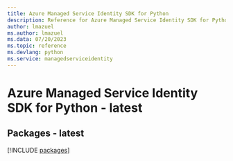 ```yaml
---
title: Azure Managed Service Identity SDK for Python
description: Reference for Azure Managed Service Identity SDK for Python
author: lmazuel
ms.author: lmazuel
ms.data: 07/20/2023
ms.topic: reference
ms.devlang: python
ms.service: managedserviceidentity
---
```

# Azure Managed Service Identity SDK for Python - latest
## Packages - latest
[!INCLUDE [packages](managed-service-identity-index.md)]